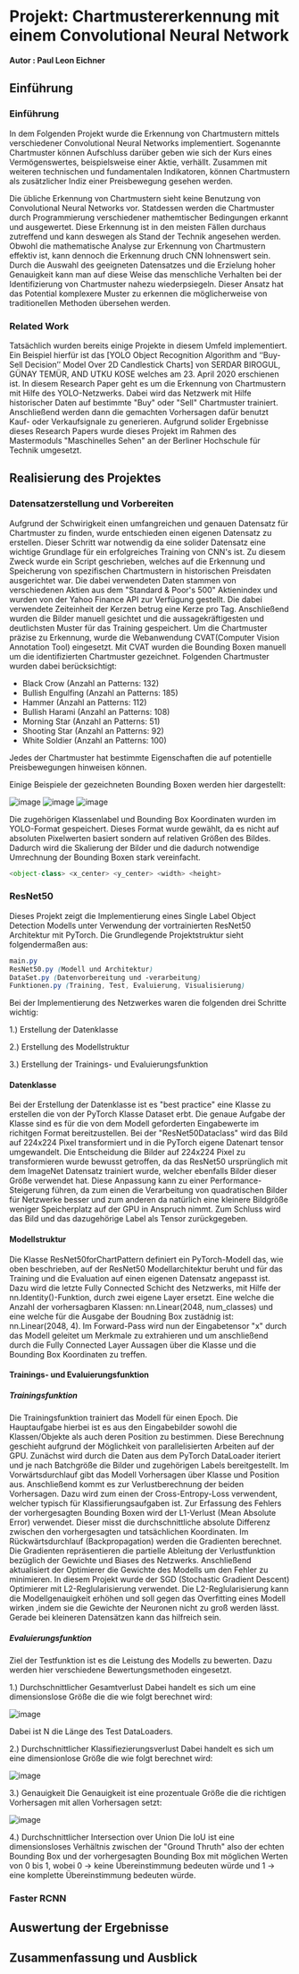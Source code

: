 # Projekt: Chartmustererkennung mit einem Convolutional Neural Network 
**Autor : Paul Leon Eichner**
## Einführung
### Einführung

In dem Folgenden Projekt wurde die Erkennung von Chartmustern mittels verschiedener Convolutional Neural Networks implementiert. 
Sogenannte Chartmuster können Aufschluss darüber geben wie sich der Kurs eines Vermögenswertes, beispielsweise einer Aktie, verhällt. Zusammen mit weiteren technischen und fundamentalen Indikatoren, können Chartmustern als zusätzlicher Indiz einer Preisbewegung gesehen werden.

Die übliche Erkennung von Chartmustern sieht keine Benutzung von Convolutional Neural Networks vor. Statdessen werden die Chartmuster durch Programmierung verschiedener mathemtischer Bedingungen erkannt und ausgewertet. Diese Erkennung ist in den meisten Fällen durchaus zutreffend und kann deswegen als Stand der Technik angesehen werden.
Obwohl die mathematische Analyse zur Erkennung von Chartmustern effektiv ist, kann dennoch die Erkennung druch CNN lohnenswert sein. Durch die Auswahl des geeigneten Datensatzes und die Erzielung hoher Genauigkeit kann man auf diese Weise das menschliche Verhalten bei der Identifizierung von Chartmuster nahezu wiederpsiegeln.
Dieser Ansatz hat das Potential komplexere Muster zu erkennen die möglicherweise von traditionellen Methoden übersehen werden.

### Related Work

Tatsächlich wurden bereits einige Projekte in diesem Umfeld implementiert. Ein Beispiel hierfür ist das
[YOLO Object Recognition Algorithm and ‘‘Buy-Sell Decision’’ Model Over 2D Candlestick Charts] von SERDAR BIROGUL, GÜNAY TEMÜR, AND UTKU KOSE welches am 23. April 2020 erschienen ist. In diesem Research Paper geht es um die Erkennung von Chartmustern mit Hilfe des YOLO-Netzwerks. Dabei wird das Netzwerk mit Hilfe historischer Daten auf bestimmte "Buy" oder "Sell" Chartmuster trainiert. Anschließend werden dann die gemachten Vorhersagen dafür benutzt Kauf- oder Verkaufsignale zu generieren. Aufgrund solider Ergebnisse dieses Research Papers wurde dieses Projekt im Rahmen des Mastermoduls "Maschinelles Sehen" an der Berliner Hochschule für Technik umgesetzt.


## Realisierung des Projektes
### Datensatzerstellung und Vorbereiten
Aufgrund der Schwirigkeit einen umfangreichen und genauen Datensatz für Chartmuster zu finden, wurde entschieden einen eigenen Datensatz zu erstellen. Dieser Schritt war notwendig da eine solider Datensatz eine wichtige Grundlage für ein erfolgreiches Training von CNN's ist. Zu diesem Zweck wurde ein Script geschrieben, welches auf die Erkennung und Speicherung von spezifischen Chartmustern in historischen Preisdaten ausgerichtet war. Die dabei verwendeten Daten stammen von verschiedenen Aktien aus dem "Standard & Poor's 500" Aktienindex und wurden  von der Yahoo Finance API zur Verfügung gestellt. Die dabei verwendete Zeiteinheit der Kerzen betrug eine Kerze pro Tag. 
Anschließend wurden die Bilder manuell gesichtet und die aussagekräftigesten und deutlichsten Muster für das Training gespeichert. 
Um die Chartmuster präzise zu Erkennung, wurde die Webanwendung CVAT(Computer Vision Annotation Tool) eingesetzt. Mit CVAT wurden die Bounding Boxen manuell um die identifizierten Chartmuster gezeichnet.
Folgenden Chartmuster wurden dabei berücksichtigt:

- Black Crow (Anzahl an Patterns: 132)
- Bullish Engulfing (Anzahl an Patterns: 185)
- Hammer (Anzahl an Patterns: 112)
- Bullish Harami (Anzahl an Patterns: 108)
- Morning Star (Anzahl an Patterns: 51)
- Shooting Star (Anzahl an Patterns: 92)
- White Soldier (Anzahl an Patterns: 100)

Jedes der Chartmuster hat bestimmte Eigenschaften die auf potentielle Preisbewegungen hinweisen können.

Einige Beispiele der gezeichneten Bounding Boxen werden hier dargestellt:

![image](https://github.com/pauleichner/MTI-MaschinellesSehen/assets/77249319/e6a92b40-2f04-464e-b1ad-6656bde8c9d4)
![image](https://github.com/pauleichner/MTI-MaschinellesSehen/assets/77249319/48585ffc-79d1-489d-81a2-79e120c646b8)
![image](https://github.com/pauleichner/MTI-MaschinellesSehen/assets/77249319/8c044d57-2e5d-4e10-8746-acc0d96dc607)


Die zugehörigen Klassenlabel und Bounding Box Koordinaten wurden im YOLO-Format gespeichert. Dieses Format wurde gewählt, da es nicht auf absoluten Pixelwerten basiert sondern auf relativen Größen des Bildes. Dadurch wird die Skalierung der Bilder und die dadurch notwendige Umrechnung der Bounding Boxen stark vereinfacht.

```python
<object-class> <x_center> <y_center> <width> <height>
```

### ResNet50
Dieses Projekt zeigt die Implementierung eines Single Label Object Detection Modells unter Verwendung der vortrainierten ResNet50 Architektur mit PyTorch.
Die Grundlegende Projektstruktur sieht folgendermaßen aus:
```scss
main.py
ResNet50.py (Modell und Architektur)
DataSet.py (Datenvorbereitung und -verarbeitung)
Funktionen.py (Training, Test, Evaluierung, Visualisierung)
```
Bei der Implementierung des Netzwerkes waren die folgenden drei Schritte wichtig: 

1.) Erstellung der Datenklasse 

2.) Erstellung des Modellstruktur 

3.) Erstellung der Trainings- und Evaluierungsfunktion

#### Datenklasse
Bei der Erstellung der Datenklasse ist es "best practice" eine Klasse zu erstellen die von der PyTorch Klasse Dataset erbt. 
Die genaue Aufgabe der Klasse sind es für die von dem Modell geforderten Eingabewerte im richitgen Format bereitzustellen.
Bei der "ResNet50Dataclass" wird das Bild auf 224x224 Pixel transformiert und in die PyTorch eigene Datenart tensor umgewandelt. Die Entscheidung die Bilder auf 224x224 Pixel zu transformieren wurde bewusst getroffen, da das ResNet50 ursprünglich mit dem ImageNet Datensatz trainiert wurde, welcher ebenfalls Bilder dieser Größe verwendet hat. Diese Anpassung kann zu einer Performance-Steigerung führen, da zum einen die Verarbeitung von quadratischen Bilder für Netzwerke besser und zum anderen da natürlich eine kleinere Bildgröße weniger Speicherplatz auf der GPU in Anspruch nimmt. Zum Schluss wird das Bild und das dazugehörige Label als Tensor zurückgegeben.

#### Modellstruktur 
Die Klasse ResNet50forChartPattern definiert ein PyTorch-Modell das, wie oben beschrieben, auf der ResNet50 Modellarchitektur beruht und für das Training und die Evaluation auf einen eigenen Datensatz angepasst ist. Dazu wird die letzte Fully Connected Schicht des Netzwerks, mit Hilfe der nn.Identity()-Funktion, durch zwei eigene Layer ersetzt. Eine welche die Anzahl der vorhersagbaren Klassen: nn.Linear(2048, num_classes) und eine welche für die Ausgabe der Boudning Box zustädnig ist: nn.Linear(2048, 4). Im Forward-Pass wird nun der Eingabetensor "x" durch das Modell geleitet um Merkmale zu extrahieren und um anschließend durch die Fully Connected Layer Aussagen über die Klasse und die Bounding Box Koordinaten zu treffen.


#### Trainings- und Evaluierungsfunktion
##### Trainingsfunktion
Die Trainingsfunktion trainiert das Modell für einen Epoch. Die Hauptaufgabe hierbei ist es aus den Eingabebilder sowohl die Klassen/Objekte als auch deren Position zu bestimmen. Diese Berechnung geschieht aufgrund der Möglichkeit von parallelisierten Arbeiten auf der GPU. Zunächst wird durch die Daten aus dem PyTorch DataLoader iteriert und je nach Batchgröße die Bilder und zugehörigen Labels bereitgestellt. Im Vorwärtsdurchlauf gibt das Modell Vorhersagen über Klasse und Position aus. Anschließend kommt es zur Verlustberechnung der beiden Vorhersagen. Dazu wird zum einen der Cross-Entropy-Loss verwendent, welcher typisch für Klassifierungsaufgaben ist. Zur Erfassung des Fehlers der vorhergesagten Bounding Boxen wird der L1-Verlust (Mean Absolute Error) verwendet. Dieser misst die durchschnittliche absolute Differenz zwischen den vorhergesagten und tatsächlichen Koordinaten.
Im Rückwärtsdurchlauf (Backpropagation) werden die Gradienten berechnet. Die Gradienten repräsentieren die partielle Ableitung der Verlustfunktion bezüglich der Gewichte und Biases des Netzwerks. Anschließend aktualisiert der Optimierer die Gewichte des Modells um den Fehler zu minimieren. In diesem Projekt wurde der SGD (Stochastic Gradient Descent) Optimierer mit L2-Reglularisierung verwendet. Die L2-Reglularisierung kann die Modellgenauigkeit erhöhen und soll gegen das Overfitting eines Modell wirken ,indem sie die Gewichte der Neuronen nicht zu groß werden lässt. Gerade bei kleineren Datensätzen kann das hilfreich sein.


##### Evaluierungsfunktion
Ziel der Testfunktion ist es die Leistung des Modells zu bewerten. Dazu werden hier verschiedene Bewertungsmethoden eingesetzt. 

1.) Durchschnittlicher Gesamtverlust
Dabei handelt es sich um eine dimensionslose Größe die die wie folgt berechnet wird:

![image](https://github.com/pauleichner/MTI-MaschinellesSehen/assets/77249319/6dac7673-5972-4fec-b926-b111df791fac)

Dabei ist N die Länge des Test DataLoaders.


2.) Durchschnittlicher Klassifiezierungsverlust
Dabei handelt es sich um eine dimensionlose Größe die wie folgt berechnet wird:

![image](https://github.com/pauleichner/MTI-MaschinellesSehen/assets/77249319/34afeea2-704e-4a26-bc9f-afca116dd3a1)

3.) Genauigkeit
Die Genauigkeit ist eine prozentuale Größe die die richtigen Vorhersagen mit allen Vorhersagen setzt:

![image](https://github.com/pauleichner/MTI-MaschinellesSehen/assets/77249319/a7a0d7be-66f8-4a41-b650-fb931c6c72f3)

4.) Durchschnittlicher Intersection over Union
Die IoU ist eine dimensionsloses Verhältnis zwischen der "Ground Thruth" also der echten Bounding Box und der vorhergesagten Bounding Box mit möglichen Werten von 0 bis 1, wobei 0 -> keine Übereinstimmung bedeuten würde und 1 -> eine komplette Übereinstimmung bedeuten würde.



### Faster RCNN



## Auswertung der Ergebnisse


## Zusammenfassung und Ausblick
